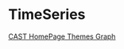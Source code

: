 # TimeSeries

[CAST HomePage Themes Graph](https://physicalpixel.github.io/D3/Network_Graph_3D/index.html)

